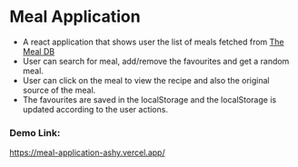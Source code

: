 # Meal Application
- A react application that shows user the list of meals fetched from [The Meal DB](https://www.themealdb.com/api.php)
- User can search for meal, add/remove the favourites and get a random meal.
- User can click on the meal to view the recipe and also the original source of the meal.
- The favourites are saved in the localStorage and the localStorage is updated according to the user actions.

### Demo Link:
https://meal-application-ashy.vercel.app/
